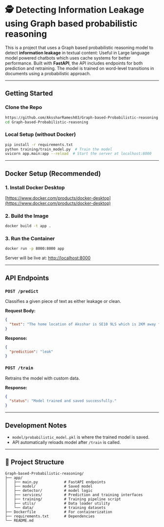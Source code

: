 # 🕵️ Detecting Information Leakage using Graph based probabilistic reasoning

This is a project that uses a  Graph based probabilistic reasoning model to detect **information leakage** in textual content: Useful in Large language model powered chatbots which uses cache systems for better performance.
Built with **FastAPI**, the API includes endpoints for both prediction and retraining. The model is trained on word-level transitions in documents using a probabilistic approach.

---

## Getting Started

### Clone the Repo
```bash
https://github.com/AkssharRamesh03/Graph-based-Probabilistic-reasoning.git
cd Graph-based-Probabilistic-reasoning
```

### Local Setup (without Docker)
```bash
pip install -r requirements.txt
python training/train_model.py  # Train the model
uvicorn app.main:app --reload  # Start the server at localhost:8000
```

---

## Docker Setup (Recommended)

### 1. Install Docker Desktop
[https://www.docker.com/products/docker-desktop](https://www.docker.com/products/docker-desktop)

### 2. Build the Image
```bash
docker build -t app .
```

### 3. Run the Container
```bash
docker run -p 8000:8000 app
```

Server will be live at: [http://localhost:8000](http://localhost:8000)

---

## API Endpoints

### `POST /predict`
Classifies a given piece of text as either leakage or clean.

**Request Body:**
```json
{
  "text": "The home location of Aksshar is SE10 9LS which is 2KM away from the Greenwich NHS Hospital."
}
```
**Response:**
```json
{
  "prediction": "leak"
}
```

### `POST /train`
Retrains the model with custom data.

**Response:**
```json
{
  "status": "Model trained and saved successfully."
}
```

---

## Development Notes
- `model/probabilistic_model.pkl` is where the trained model is saved.
- API automatically reloads model after `/train` is called.

---

## 📁 Project Structure
```
Graph-based-Probabilistic-reasoning/
├── app/
│   ├── main.py            # FastAPI endpoints
│   ├── model/             # Saved model
│   ├── detector/          # model logic
│   ├── services/          # Prediction and training interfaces
│   ├── training/          # Training pipeline script    
│   ├── utils/             # Data loader utility
│   └── data/              # training datasets           
├── Dockerfile             # For containerization
├── requirements.txt       # Dependencies
└── README.md
```
